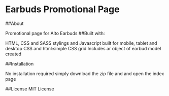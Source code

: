 # Earbuds Promotional Page

##About

Promotional page for Alto Earbuds
##Built with:

HTML, CSS and SASS stylings and Javascript
built for mobile, tablet and desktop
 CSS and html:simple CSS grid
Includes ar object of earbud model created

##Installation

No installation required simply download the zip file and and open the index page

 ##License 
 MIT License